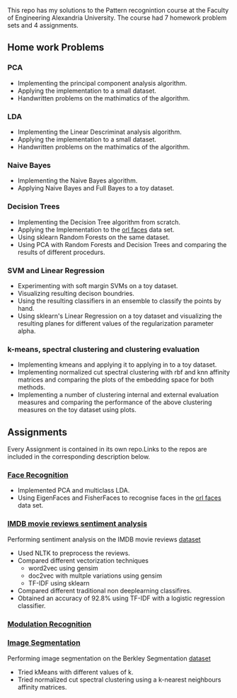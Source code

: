 This repo has my solutions to the Pattern recognintion course at the Faculty of Engineering Alexandria University.
The course had 7 homework problem sets and 4 assignments.
## Home work Problems
### PCA 
- Implementing the principal component analysis algorithm.
- Applying the implementation to a small dataset.
- Handwritten problems on the mathimatics of the algorithm.

### LDA
- Implementing the Linear Descriminat analysis algorithm.
- Applying the implementation to a small dataset.
- Handwritten problems on the mathimatics of the algorithm.

### Naive Bayes
- Implementing the Naive Bayes algorithm.
- Applying Naive Bayes and Full Bayes to a toy dataset.

### Decision Trees
- Implementing the Decision Tree algorithm from scratch.
- Applying the Implementation to the [orl faces](www.cl.cam.ac.uk/Research/DTG/attarchive/pub/data/att_faces.tar.Z) data set.
- Using sklearn Random Forests on the same dataset.
- Using PCA with Random Forests and Decision Trees and comparing the results of different procedurs.

### SVM and Linear Regression
- Experimenting with soft margin SVMs on a toy dataset.
- Visualizing resulting decison boundries.
- Using the resulting classifiers in an ensemble to classify the points by hand.
- Using sklearn's Linear Regression on a toy dataset and visualizing the resulting planes for different values of the regularization parameter alpha.


### k-means, spectral clustering and clustering evaluation
- Implementing kmeans and applying it to applying in to a toy dataset.
- Implementing normalized cut spectral clustering with rbf and knn affinity matrices and comparing the plots of the embedding space for both methods.
- Implementing a number of clustering internal and external evaluation measures and comparing the performance of the above clustering measures on the toy dataset using plots.


## Assignments
Every Assignment is contained in its own repo.Links to the repos are included in the corresponding
description below.

### [Face Recognition](https://github.com/alyswidan/FaceRecognition)
- Implemented PCA and multiclass LDA.
- Using EigenFaces and FisherFaces to recognise faces in the [orl faces](www.cl.cam.ac.uk/Research/DTG/attarchive/pub/data/att_faces.tar.Z) data set.

### [IMDB movie reviews sentiment analysis](https://github.com/alyswidan/imdb-sentiment-analysis)
Performing sentiment analysis on the IMDB movie reviews [dataset]()
- Used NLTK to preprocess the reviews.
- Compared different vectorization techniques
    * word2vec using gensim
    * doc2vec with multple variations using gensim
    * TF-IDF using sklearn 
- Compared different traditional non deeplearning classifires.
- Obtained an accuracy of 92.8% using TF-IDF with a logistic regression classifier.

### [Modulation Recognition]()


### [Image Segmentation](https://github.com/alyswidan/Image_Segmentation)
Performing image segmentation on the Berkley Segmentation [dataset]()
- Tried kMeans with different values of k.
- Tried normalized cut spectral clustering using a k-nearest neighbours affinity matrices.
